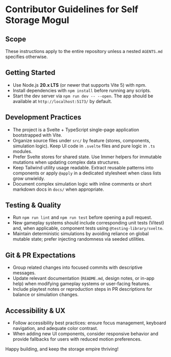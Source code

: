 # Contributor Guidelines for Self Storage Mogul

## Scope
These instructions apply to the entire repository unless a nested `AGENTS.md` specifies otherwise.

## Getting Started
- Use Node.js **20.x LTS** (or newer that supports Vite 5) with npm.
- Install dependencies with `npm install` before running any scripts.
- Start the dev server via `npm run dev -- --open`. The app should be available at `http://localhost:5173/` by default.

## Development Practices
- The project is a Svelte + TypeScript single-page application bootstrapped with Vite.
- Organize source files under `src/` by feature (stores, components, simulation logic). Keep UI code in `.svelte` files and pure logic in `.ts` modules.
- Prefer Svelte stores for shared state. Use Immer helpers for immutable mutations when updating complex data structures.
- Keep Tailwind utility usage readable. Extract reusable patterns into components or apply `@apply` in a dedicated stylesheet when class lists grow unwieldy.
- Document complex simulation logic with inline comments or short markdown docs in `docs/` when appropriate.

## Testing & Quality
- Run `npm run lint` and `npm run test` before opening a pull request.
- New gameplay systems should include corresponding unit tests (Vitest) and, when applicable, component tests using `@testing-library/svelte`.
- Maintain deterministic simulations by avoiding reliance on global mutable state; prefer injecting randomness via seeded utilities.

## Git & PR Expectations
- Group related changes into focused commits with descriptive messages.
- Update relevant documentation (`README.md`, design notes, or in-app help) when modifying gameplay systems or user-facing features.
- Include playtest notes or reproduction steps in PR descriptions for balance or simulation changes.

## Accessibility & UX
- Follow accessibility best practices: ensure focus management, keyboard navigation, and adequate color contrast.
- When adding new UI components, consider responsive behavior and provide fallbacks for users with reduced motion preferences.

Happy building, and keep the storage empire thriving!
